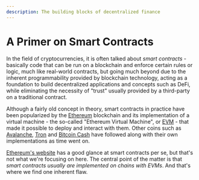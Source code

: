 ```yaml
---
description: The building blocks of decentralized finance
---
```


# A Primer on Smart Contracts

In the field of cryptocurrencies, it is often talked about *smart contracts* - basically code that can be run on a blockchain and enforce certain rules or logic, much like real-world contracts, but going much beyond due to the inherent programmability provided by blockchain technology, acting as a foundation to build decentralized applications and concepts such as DeFi, while eliminating the necessity of "trust" usually provided by a third-party on a traditional contract.

Although a fairly old concept in theory, smart contracts in practice have been popularized by the [Ethereum](https://ethereum.org) blockchain and its implementation of a virtual machine - the so-called "Ethereum Virtual Machine", or [EVM](https://ethereum.org/en/developers/docs/evm) - that made it possible to deploy and interact with them. Other coins such as [Avalanche](https://support.avax.network/en/articles/5417030-what-is-the-ethereum-virtual-machine-evm), [Tron](https://developers.tron.network/v4.4.2/docs/tvm) and [Bitcoin Cash](https://cashscript.org/) have followed along with their own implementations as time went on.

[Ethereum's website](https://ethereum.org/en/smart-contracts/) has a good glance at smart contracts per se, but that's not what we're focusing on here. The central point of the matter is that *smart contracts usually are implemented on chains with EVMs*. And that's where we find one inherent flaw.
